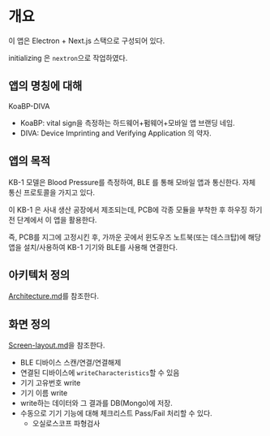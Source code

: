 # 개요

이 앱은 Electron + Next.js 스택으로 구성되어 있다.

initializing 은 `nextron`으로 작업하였다.


## 앱의 명칭에 대해
KoaBP-DIVA
- KoaBP: vital sign을 측정하는 하드웨어+펌웨어+모바일 앱 브랜딩 네임.
- DIVA: Device Imprinting and Verifying Application 의 약자.


## 앱의 목적
KB-1 모델은 Blood Pressure를 측정하여, BLE 를 통해 모바일 앱과 통신한다. 자체 통신 프로토콜을 가지고 있다.

이 KB-1 은 사내 생산 공장에서 제조되는데, PCB에 각종 모듈을 부착한 후 하우징 하기 전 단계에서 이 앱을 활용한다.

즉, PCB를 지그에 고정시킨 후, 가까운 곳에서 윈도우즈 노트북(또는 데스크탑)에 해당 앱을 설치/사용하여 KB-1 기기와 BLE를 사용해 연결한다.


## 아키텍처 정의
[Architecture.md](./Architecture.md)를 참조한다.

## 화면 정의
[Screen-layout.md](./Screen-layout.md)을 참조한다.


- BLE 디바이스 스캔/연결/연결해제
- 연결된 디바이스에 `writeCharacteristics`할 수 있음
- 기기 고유번호 write
- 기기 이름 write
- write하는 데이터와 그 결과를 DB(Mongo)에 저장.
- 수동으로 기기 기능에 대해 체크리스트 Pass/Fail 처리할 수 있다.
  - 오실로스코프 파형검사